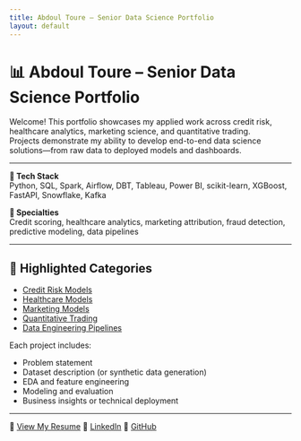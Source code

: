 ```yaml
---
title: Abdoul Toure – Senior Data Science Portfolio
layout: default
---
```


# 📊 Abdoul Toure – Senior Data Science Portfolio

Welcome! This portfolio showcases my applied work across credit risk, healthcare analytics, marketing science, and quantitative trading.  
Projects demonstrate my ability to develop end-to-end data science solutions—from raw data to deployed models and dashboards.

---

**🔧 Tech Stack**  
Python, SQL, Spark, Airflow, DBT, Tableau, Power BI, scikit-learn, XGBoost, FastAPI, Snowflake, Kafka

**📍 Specialties**  
Credit scoring, healthcare analytics, marketing attribution, fraud detection, predictive modeling, data pipelines

---

## 🚀 Highlighted Categories

- [Credit Risk Models](https://github.com/Kaisersose6/AbdoulT_DSPortfolio/tree/78b11aacdea4b466effd9a77b6614974b512bac4/Credit%20Risk%20Modeling%20Projects)
- [Healthcare Models](./healthcare-models/)
- [Marketing Models](./marketing-models/)
- [Quantitative Trading](./trading-models/)
- [Data Engineering Pipelines](./data-engineering/)

Each project includes:
- Problem statement  
- Dataset description (or synthetic data generation)  
- EDA and feature engineering  
- Modeling and evaluation  
- Business insights or technical deployment

---

📄 [View My Resume](./resume.pdf)
💼 [LinkedIn](https://linkedin.com/in/abdoul-toure-6332b569/)
🐙 [GitHub](https://github.com/Kaisersose6)
